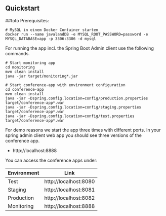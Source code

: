 ## Quickstart ##
##toto
Prerequisites:

```
# MySQL in einem Docker Container starten
docker run --name javalandDB -e MYSQL_ROOT_PASSWORD=password -e MYSQL_DATABASE=app -p 3306:3306 -d mysql
```

For running the app incl. the Spring Boot Admin client use the following commands.

```
# Start monitoring app
cd monitoring
mvn clean install
java -jar target/monitoring*.jar

# Start conference-app with environment configuration
cd conference-app
mvn clean install
java -jar -Dspring.config.location=config/production.properties target/conference-app*.war
java -jar -Dspring.config.location=config/staging.properties target/conference-app*.war
java -jar -Dspring.config.location=config/test.properties target/conference-app*.war
```

For demo reasons we start the app three times with different ports. 
In your spring admin client web app you should see three versions of the conference app.

* http://localhost:8888

You can access the conference apps under:

| Environment         | Link          | 
| ------------------- |:-------------:|
| Test        | http://localhost:8080 |
| Staging     | http://localhost:8081 | 
| Production  | http://localhost:8082 |
| Monitoring  | http://localhost:8888 |
